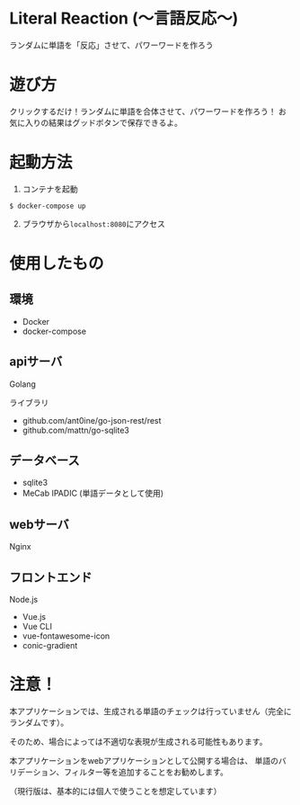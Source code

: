 # Literal Reaction (～言語反応～)
ランダムに単語を「反応」させて、パワーワードを作ろう

# 遊び方
クリックするだけ！ランダムに単語を合体させて、パワーワードを作ろう！
お気に入りの結果はグッドボタンで保存できるよ。

# 起動方法

1. コンテナを起動

```
$ docker-compose up
```

2. ブラウザから`localhost:8080`にアクセス

# 使用したもの
## 環境
- Docker
- docker-compose

## apiサーバ
Golang

ライブラリ
- github.com/ant0ine/go-json-rest/rest
- github.com/mattn/go-sqlite3

## データベース
- sqlite3
- MeCab IPADIC (単語データとして使用)

## webサーバ
Nginx

## フロントエンド
Node.js

- Vue.js
- Vue CLI
- vue-fontawesome-icon
- conic-gradient

# 注意！
本アプリケーションでは、生成される単語のチェックは行っていません（完全にランダムです）。

そのため、場合によっては不適切な表現が生成される可能性もあります。

本アプリケーションをwebアプリケーションとして公開する場合は、
単語のバリデーション、フィルター等を追加することをお勧めします。

（現行版は、基本的には個人で使うことを想定しています）
